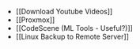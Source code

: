 - [[Download Youtube Videos]]
- [[Proxmox]]
- [[CodeScene (ML Tools - Useful?)]]
- [[Linux Backup to Remote Server]]